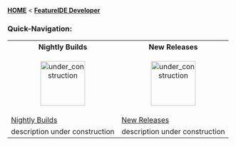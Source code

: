 <!-- Breadcrumb -->
[**HOME**](https://github.com/tthuem/FeatureIDE/wiki) < [**FeatureIDE Developer**](https://github.com/tthuem/FeatureIDE/wiki/FeatureIDE-Developer)

<!-- Introduction -->

<!-- Quick-Navigation-Table -->
### Quick-Navigation:
<table>
	<tr>
		<th>Nightly Builds</th>
		<th>New Releases</th>
	</tr>
	<tr>
		<td>
			<p align="center">
				<img height="100" width="100" alt="under_construction" src="https://github.com/tthuem/FeatureIDE/wiki/Assets/Home/under_construction.png">
			</p>
		</td>
		<td>
			<p align="center">
				<img height="100" width="100" alt="under_construction" src="https://github.com/tthuem/FeatureIDE/wiki/Assets/Home/under_construction.png">
			</p>
		</td>
	</tr>
	<tr>
		<td>
			<a href="/tthuem/FeatureIDE/wiki/Nightly-Builds">Nightly Builds</a>
		</td>
		<td>
			<a href="/tthuem/FeatureIDE/wiki/New-Releases">New Releases</a>
		</td>
	</tr>
	<tr>
		<td>description under construction</td>
		<td>description under construction</td>
	</tr>
</table>

<!-- Additional Content -->